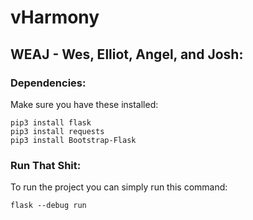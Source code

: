# vHarmony

## WEAJ - Wes, Elliot, Angel, and Josh:

### Dependencies:
Make sure you have these installed:
```
pip3 install flask
pip3 install requests
pip3 install Bootstrap-Flask
```
### Run That Shit:
To run the project you can simply run this command:
```
flask --debug run 
```


